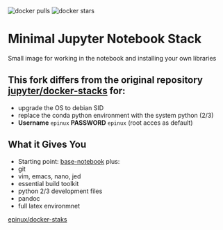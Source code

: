 ![docker pulls](https://img.shields.io/docker/pulls/epinux/minimal-notebook.svg) ![docker stars](https://img.shields.io/docker/stars/epinux/minimal-notebook.svg)

# Minimal Jupyter Notebook Stack

Small image for working in the notebook and installing your own libraries

## This fork differs from the original repository [jupyter/docker-stacks](https://github.com/jupyter/docker-stacks) for:
* upgrade the OS to debian SID
* replace the conda python environment with the system python (2/3) 
* **Username** ```epinux``` **PASSWORD** ```epinux``` (root acces as default)

## What it Gives You

* Starting point: [base-notebook](../base-notebook/README.md) plus:
* git
* vim, emacs, nano, jed
* essential build toolkit
* python 2/3 development files 
* pandoc 
* full latex environmnet



[epinux/docker-staks](../README.md)